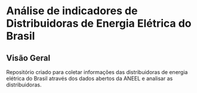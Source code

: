 # Análise de indicadores de Distribuidoras de Energia Elétrica do Brasil

## Visão Geral 
Repositório criado para coletar informações das distribuidoras de energia elétrica do Brasil através dos dados abertos da ANEEL e analisar as distribuidoras.

